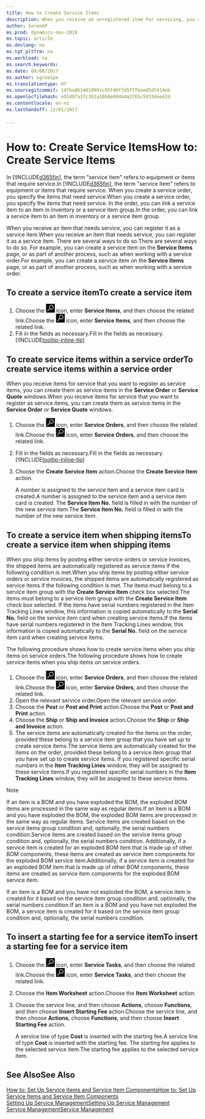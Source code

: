 ```yaml
---
title: How to Create Service Items
description: When you receive an unregistered item for servicing, you can register it as a service item.
author: SorenGP
ms.prod: dynamics-nav-2018
ms.topic: article
ms.devlang: na
ms.tgt_pltfrm: na
ms.workload: na
ms.search.keywords: 
ms.date: 09/08/2017
ms.author: sgroespe
ms.translationtype: HT
ms.sourcegitcommit: 1dfba8b14019991c95f40ffd5f7fbaed5df414eb
ms.openlocfilehash: e55d9fa3fc361a1866e0d4b4a3765c5833dee42d
ms.contentlocale: en-nz
ms.lasthandoff: 12/01/2017

---
```

# <a name="how-to-create-service-items"></a><span data-ttu-id="ea787-103">How to: Create Service Items</span><span class="sxs-lookup"><span data-stu-id="ea787-103">How to: Create Service Items</span></span>
<span data-ttu-id="ea787-104">In [!INCLUDE[d365fin](includes/d365fin_md.md)], the term "service item" refers to equipment or items that require service.</span><span class="sxs-lookup"><span data-stu-id="ea787-104">In [!INCLUDE[d365fin](includes/d365fin_md.md)], the term "service item" refers to equipment or items that require service.</span></span> <span data-ttu-id="ea787-105">When you create a service order, you specify the items that need service.</span><span class="sxs-lookup"><span data-stu-id="ea787-105">When you create a service order, you specify the items that need service.</span></span> <span data-ttu-id="ea787-106">In the order, you can link a service item to an item in inventory or a service item group.</span><span class="sxs-lookup"><span data-stu-id="ea787-106">In the order, you can link a service item to an item in inventory or a service item group.</span></span>    

<span data-ttu-id="ea787-107">When you receive an item that needs service, you can register it as a service item.</span><span class="sxs-lookup"><span data-stu-id="ea787-107">When you receive an item that needs service, you can register it as a service item.</span></span> <span data-ttu-id="ea787-108">There are several ways to do so.</span><span class="sxs-lookup"><span data-stu-id="ea787-108">There are several ways to do so.</span></span> <span data-ttu-id="ea787-109">For example, you can create a service item on the **Service Items** page, or as part of another process, such as when working with a service order.</span><span class="sxs-lookup"><span data-stu-id="ea787-109">For example, you can create a service item on the **Service Items** page, or as part of another process, such as when working with a service order.</span></span>   

## <a name="to-create-a-service-item"></a><span data-ttu-id="ea787-110">To create a service item</span><span class="sxs-lookup"><span data-stu-id="ea787-110">To create a service item</span></span>  
1. <span data-ttu-id="ea787-111">Choose the ![Search for Page or Report](media/ui-search/search_small.png "Search for Page or Report icon") icon, enter **Service Items**, and then choose the related link.</span><span class="sxs-lookup"><span data-stu-id="ea787-111">Choose the ![Search for Page or Report](media/ui-search/search_small.png "Search for Page or Report icon") icon, enter **Service Items**, and then choose the related link.</span></span>
2. <span data-ttu-id="ea787-112">Fill in the fields as necessary.</span><span class="sxs-lookup"><span data-stu-id="ea787-112">Fill in the fields as necessary.</span></span> [!INCLUDE[tooltip-inline-tip](includes/tooltip-inline-tip_md.md)]  

## <a name="to-create-service-items-within-a-service-order"></a><span data-ttu-id="ea787-113">To create service items within a service order</span><span class="sxs-lookup"><span data-stu-id="ea787-113">To create service items within a service order</span></span>  
<span data-ttu-id="ea787-114">When you receive items for service that you want to register as service items, you can create them as service items in the **Service Order** or **Service Quote** windows.</span><span class="sxs-lookup"><span data-stu-id="ea787-114">When you receive items for service that you want to register as service items, you can create them as service items in the **Service Order** or **Service Quote** windows.</span></span>  

1. <span data-ttu-id="ea787-115">Choose the ![Search for Page or Report](media/ui-search/search_small.png "Search for Page or Report icon") icon, enter **Service Orders**, and then choose the related link.</span><span class="sxs-lookup"><span data-stu-id="ea787-115">Choose the ![Search for Page or Report](media/ui-search/search_small.png "Search for Page or Report icon") icon, enter **Service Orders**, and then choose the related link.</span></span>  
2. <span data-ttu-id="ea787-116">Fill in the fields as necessary.</span><span class="sxs-lookup"><span data-stu-id="ea787-116">Fill in the fields as necessary.</span></span> [!INCLUDE[tooltip-inline-tip](includes/tooltip-inline-tip_md.md)]  
3. <span data-ttu-id="ea787-117">Choose the **Create Service Item** action.</span><span class="sxs-lookup"><span data-stu-id="ea787-117">Choose the **Create Service Item** action.</span></span>  

    <span data-ttu-id="ea787-118">A number is assigned to the service item and a service item card is created.</span><span class="sxs-lookup"><span data-stu-id="ea787-118">A number is assigned to the service item and a service item card is created.</span></span> <span data-ttu-id="ea787-119">The **Service Item No.** field is filled in with the number of the new service item.</span><span class="sxs-lookup"><span data-stu-id="ea787-119">The **Service Item No.** field is filled in with the number of the new service item.</span></span>

## <a name="to-create-a-service-item-when-shipping-items"></a><span data-ttu-id="ea787-120">To create a service item when shipping items</span><span class="sxs-lookup"><span data-stu-id="ea787-120">To create a service item when shipping items</span></span>  
<span data-ttu-id="ea787-121">When you ship items by posting either service orders or service invoices, the shipped items are automatically registered as service items if the following condition is met.</span><span class="sxs-lookup"><span data-stu-id="ea787-121">When you ship items by posting either service orders or service invoices, the shipped items are automatically registered as service items if the following condition is met.</span></span> <span data-ttu-id="ea787-122">The items must belong to a service item group with the **Create Service Item** check box selected.</span><span class="sxs-lookup"><span data-stu-id="ea787-122">The items must belong to a service item group with the **Create Service Item** check box selected.</span></span> <span data-ttu-id="ea787-123">If the items have serial numbers registered in the Item Tracking Lines window, this information is copied automatically to the **Serial No.** field on the service item card when creating service items.</span><span class="sxs-lookup"><span data-stu-id="ea787-123">If the items have serial numbers registered in the Item Tracking Lines window, this information is copied automatically to the **Serial No.** field on the service item card when creating service items.</span></span>  

<span data-ttu-id="ea787-124">The following procedure shows how to create service items when you ship items on service orders.</span><span class="sxs-lookup"><span data-stu-id="ea787-124">The following procedure shows how to create service items when you ship items on service orders.</span></span>  

1. <span data-ttu-id="ea787-125">Choose the ![Search for Page or Report](media/ui-search/search_small.png "Search for Page or Report icon") icon, enter **Service Orders**, and then choose the related link.</span><span class="sxs-lookup"><span data-stu-id="ea787-125">Choose the ![Search for Page or Report](media/ui-search/search_small.png "Search for Page or Report icon") icon, enter **Service Orders**, and then choose the related link.</span></span>  
2. <span data-ttu-id="ea787-126">Open the relevant service order.</span><span class="sxs-lookup"><span data-stu-id="ea787-126">Open the relevant service order.</span></span>  
3. <span data-ttu-id="ea787-127">Choose the **Post** or **Post and Print** action.</span><span class="sxs-lookup"><span data-stu-id="ea787-127">Choose the **Post** or **Post and Print** action.</span></span>  
4. <span data-ttu-id="ea787-128">Choose the **Ship** or **Ship and Invoice** action.</span><span class="sxs-lookup"><span data-stu-id="ea787-128">Choose the **Ship** or **Ship and Invoice** action.</span></span>  
5. <span data-ttu-id="ea787-129">The service items are automatically created for the items on the order, provided these belong to a service item group that you have set up to create service items.</span><span class="sxs-lookup"><span data-stu-id="ea787-129">The service items are automatically created for the items on the order, provided these belong to a service item group that you have set up to create service items.</span></span> <span data-ttu-id="ea787-130">If you registered specific serial numbers in the **Item Tracking Lines** window, they will be assigned to these service items.</span><span class="sxs-lookup"><span data-stu-id="ea787-130">If you registered specific serial numbers in the **Item Tracking Lines** window, they will be assigned to these service items.</span></span>  

> [!NOTE]  
>  <span data-ttu-id="ea787-131">If an item is a BOM and you have exploded the BOM, the exploded BOM items are processed in the same way as regular items.</span><span class="sxs-lookup"><span data-stu-id="ea787-131">If an item is a BOM and you have exploded the BOM, the exploded BOM items are processed in the same way as regular items.</span></span> <span data-ttu-id="ea787-132">Service items are created based on the service items group condition and, optionally, the serial numbers condition.</span><span class="sxs-lookup"><span data-stu-id="ea787-132">Service items are created based on the service items group condition and, optionally, the serial numbers condition.</span></span> <span data-ttu-id="ea787-133">Additionally, if a service item is created for an exploded BOM item that is made up of other BOM components, these items are created as service item components for the exploded BOM service item.</span><span class="sxs-lookup"><span data-stu-id="ea787-133">Additionally, if a service item is created for an exploded BOM item that is made up of other BOM components, these items are created as service item components for the exploded BOM service item.</span></span>  
>   
>  <span data-ttu-id="ea787-134">If an item is a BOM and you have not exploded the BOM, a service item is created for it based on the service item group condition and, optionally, the serial numbers condition.</span><span class="sxs-lookup"><span data-stu-id="ea787-134">If an item is a BOM and you have not exploded the BOM, a service item is created for it based on the service item group condition and, optionally, the serial numbers condition.</span></span>  

## <a name="to-insert-a-starting-fee-for-a-service-item"></a><span data-ttu-id="ea787-135">To insert a starting fee for a service item</span><span class="sxs-lookup"><span data-stu-id="ea787-135">To insert a starting fee for a service item</span></span>
1. <span data-ttu-id="ea787-136">Choose the ![Search for Page or Report](media/ui-search/search_small.png "Search for Page or Report icon") icon, enter **Service Tasks**, and then choose the related link.</span><span class="sxs-lookup"><span data-stu-id="ea787-136">Choose the ![Search for Page or Report](media/ui-search/search_small.png "Search for Page or Report icon") icon, enter **Service Tasks**, and then choose the related link.</span></span>
2. <span data-ttu-id="ea787-137">Choose the **Item Worksheet** action.</span><span class="sxs-lookup"><span data-stu-id="ea787-137">Choose the **Item Worksheet** action.</span></span>
3. <span data-ttu-id="ea787-138">Choose the service line, and then choose **Actions**, choose **Functions**, and then choose **Insert Starting Fee** action.</span><span class="sxs-lookup"><span data-stu-id="ea787-138">Choose the service line, and then choose **Actions**, choose **Functions**, and then choose **Insert Starting Fee** action.</span></span>  

    <span data-ttu-id="ea787-139">A service line of type **Cost** is inserted with the starting fee.</span><span class="sxs-lookup"><span data-stu-id="ea787-139">A service line of type **Cost** is inserted with the starting fee.</span></span> <span data-ttu-id="ea787-140">The starting fee applies to the selected service item.</span><span class="sxs-lookup"><span data-stu-id="ea787-140">The starting fee applies to the selected service item.</span></span>

## <a name="see-also"></a><span data-ttu-id="ea787-141">See Also</span><span class="sxs-lookup"><span data-stu-id="ea787-141">See Also</span></span>  
[<span data-ttu-id="ea787-142">How to: Set Up Service Items and Service Item Components</span><span class="sxs-lookup"><span data-stu-id="ea787-142">How to: Set Up Service Items and Service Item Components</span></span>](service-how-setup-service-items.md)  
[<span data-ttu-id="ea787-143">Setting Up Service Management</span><span class="sxs-lookup"><span data-stu-id="ea787-143">Setting Up Service Management</span></span>](service-setup-service.md)  
[<span data-ttu-id="ea787-144">Service Management</span><span class="sxs-lookup"><span data-stu-id="ea787-144">Service Management</span></span>](service-service.md)  

